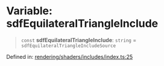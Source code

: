# Variable: sdfEquilateralTriangleInclude

> `const` **sdfEquilateralTriangleInclude**: `string` = `sdfEquilateralTriangleIncludeSource`

Defined in: [rendering/shaders/includes/index.ts:25](https://github.com/Forge-Game-Engine/Forge/blob/5b90130e2e0c679482e3bd31c32cbea9b4cffce1/src/rendering/shaders/includes/index.ts#L25)
